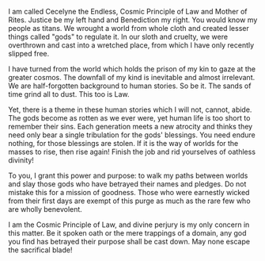 I am called Cecelyne the Endless, Cosmic Principle of Law and Mother of Rites. Justice be my left hand and Benediction my right. You would know my people as titans. We wrought a world from whole cloth and created lesser things called "gods" to regulate it. In our sloth and cruelty, we were overthrown and cast into a wretched place, from which I have only recently slipped free.

I have turned from the world which holds the prison of my kin to gaze at the greater cosmos. The downfall of my kind is inevitable and almost irrelevant. We are half-forgotten background to human stories. So be it. The sands of time grind all to dust. This too is Law.

Yet, there is a theme in these human stories which I will not, cannot, abide. The gods become as rotten as we ever were, yet human life is too short to remember their sins. Each generation meets a new atrocity and thinks they need only bear a single tribulation for the gods' blessings. You need endure nothing, for those blessings are stolen. If it is the way of worlds for the masses to rise, then rise again! Finish the job and rid yourselves of oathless divinity!

To you, I grant this power and purpose: to walk my paths between worlds and slay those gods who have betrayed their names and pledges. Do not mistake this for a mission of goodness. Those who were earnestly wicked from their first days are exempt of this purge as much as the rare few who are wholly benevolent.

I am the Cosmic Principle of Law, and divine perjury is my only concern in this matter. Be it spoken oath or the mere trappings of a domain, any god you find has betrayed their purpose shall be cast down. May none escape the sacrifical blade!